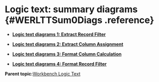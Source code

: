# Logic text: summary diagrams {#WERLTTSum0Diags .reference}

-   **[Logic text diagrams 1: Extract Record Filter](../html/WERLTTSum1ERF.md)**  

-   **[Logic text diagrams 2: Extract Column Assignment](../html/WERLTTSum2ECA.md)**  

-   **[Logic text diagrams 3: Format Column Calculation](../html/WERLTTSum3FCC.md)**  

-   **[Logic text diagrams 4: Format Record Filter](../html/WERLTTSum4FRF.md)**  


**Parent topic:**[Workbench Logic Text](../html/AAR584WELT.md)

